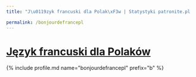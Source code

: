 ```yaml
---
title: "J\u0119zyk francuski dla Polak\xF3w | Statystyki patronite.pl | Patromierz"

permalink: /bonjourdefrancepl
---
```


# [Język francuski dla Polaków](https://patronite.pl/bonjourdefrancepl)

{% include profile.md name="bonjourdefrancepl" prefix="b" %}
